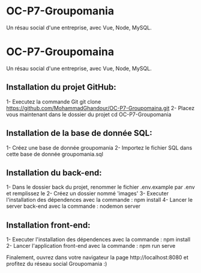 # OC-P7-Groupomania
Un résau social d'une entreprise, avec Vue, Node, MySQL.

# OC-P7-Groupomaina
Un résau social d'une entreprise, avec Vue, Node, MySQL.

## Installation du projet GitHub:
1- Executez la commande Git git clone https://github.com/MohammadGhandour/OC-P7-Groupomaina.git
2- Placez vous maintenant dans le dossier du projet cd OC-P7-Groupomania

## Installation de la base de donnée SQL:
1- Créez une base de donnée groupomania
2- Importez le fichier SQL dans cette base de donnée groupomania.sql

## Installation du back-end:
1- Dans le dossier back du projet, renommer le fichier .env.example par .env et remplissez le
2- Créez un dossier nommé 'images'
3- Executer l'installation des dépendences avec la commande : npm install
4- Lancer le server back-end avec la commande : nodemon server

## Installation front-end:
1- Executer l'installation des dépendences avec la commande : npm install
2- Lancer l'application front-end avec la commande : npm run serve

Finalement, ouvrez dans votre navigateur la page http://localhost:8080 et profitez du réseau social Groupomania :)
